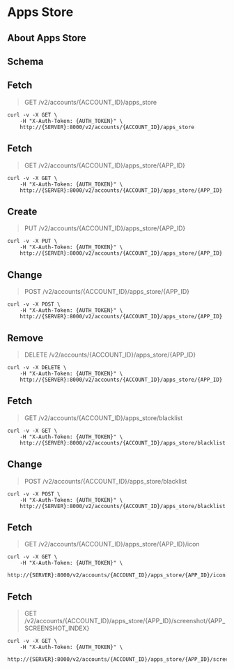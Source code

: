 # Apps Store

## About Apps Store

## Schema



## Fetch

> GET /v2/accounts/{ACCOUNT_ID}/apps_store

```shell
curl -v -X GET \
    -H "X-Auth-Token: {AUTH_TOKEN}" \
    http://{SERVER}:8000/v2/accounts/{ACCOUNT_ID}/apps_store
```

## Fetch

> GET /v2/accounts/{ACCOUNT_ID}/apps_store/{APP_ID}

```shell
curl -v -X GET \
    -H "X-Auth-Token: {AUTH_TOKEN}" \
    http://{SERVER}:8000/v2/accounts/{ACCOUNT_ID}/apps_store/{APP_ID}
```

## Create

> PUT /v2/accounts/{ACCOUNT_ID}/apps_store/{APP_ID}

```shell
curl -v -X PUT \
    -H "X-Auth-Token: {AUTH_TOKEN}" \
    http://{SERVER}:8000/v2/accounts/{ACCOUNT_ID}/apps_store/{APP_ID}
```

## Change

> POST /v2/accounts/{ACCOUNT_ID}/apps_store/{APP_ID}

```shell
curl -v -X POST \
    -H "X-Auth-Token: {AUTH_TOKEN}" \
    http://{SERVER}:8000/v2/accounts/{ACCOUNT_ID}/apps_store/{APP_ID}
```

## Remove

> DELETE /v2/accounts/{ACCOUNT_ID}/apps_store/{APP_ID}

```shell
curl -v -X DELETE \
    -H "X-Auth-Token: {AUTH_TOKEN}" \
    http://{SERVER}:8000/v2/accounts/{ACCOUNT_ID}/apps_store/{APP_ID}
```

## Fetch

> GET /v2/accounts/{ACCOUNT_ID}/apps_store/blacklist

```shell
curl -v -X GET \
    -H "X-Auth-Token: {AUTH_TOKEN}" \
    http://{SERVER}:8000/v2/accounts/{ACCOUNT_ID}/apps_store/blacklist
```

## Change

> POST /v2/accounts/{ACCOUNT_ID}/apps_store/blacklist

```shell
curl -v -X POST \
    -H "X-Auth-Token: {AUTH_TOKEN}" \
    http://{SERVER}:8000/v2/accounts/{ACCOUNT_ID}/apps_store/blacklist
```

## Fetch

> GET /v2/accounts/{ACCOUNT_ID}/apps_store/{APP_ID}/icon

```shell
curl -v -X GET \
    -H "X-Auth-Token: {AUTH_TOKEN}" \
    http://{SERVER}:8000/v2/accounts/{ACCOUNT_ID}/apps_store/{APP_ID}/icon
```

## Fetch

> GET /v2/accounts/{ACCOUNT_ID}/apps_store/{APP_ID}/screenshot/{APP_SCREENSHOT_INDEX}

```shell
curl -v -X GET \
    -H "X-Auth-Token: {AUTH_TOKEN}" \
    http://{SERVER}:8000/v2/accounts/{ACCOUNT_ID}/apps_store/{APP_ID}/screenshot/{APP_SCREENSHOT_INDEX}
```

